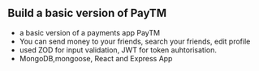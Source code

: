 
## Build a basic version of PayTM
- a basic version of a payments app PayTM
- You can send money to your friends, search your friends, edit profile
- used ZOD for input validation, JWT for token auhtorisation.
- MongoDB,mongoose, React and Express App
